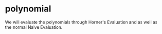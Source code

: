 # polynomial

We will evaluate the polynomials through Horner's Evaluation and as well as the normal Naive Evaluation.
